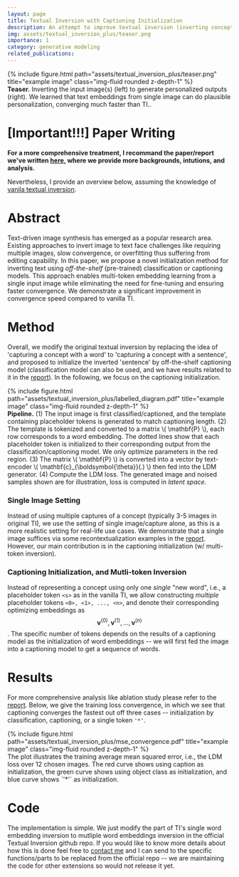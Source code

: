 ```yaml
---
layout: page
title: Textual Inversion with Captioning Initialization
description: An attempt to improve textual inversion (inverting concept in the image to text in context of text-to-image diffusion models, so that the concept can be re-contextualized with customized prompt) by using off-the-shelf captioning model. 
img: assets/textual_inversion_plus/teaser.png
importance: 1
category: generative modeling
related_publications: 
---
```



<div class="row">
    <div class="col-sm mt-3 mt-md-0">
        {% include figure.html path="assets/textual_inversion_plus/teaser.png" title="example image" class="img-fluid rounded z-depth-1" %}
    </div>
</div>
<div class="caption">
    <strong>Teaser.</strong> Inverting the input image(s) (left) to generate personalized outputs (right). We learned that text embeddings from single image can do plausible personalization, converging much faster than TI..
</div>

# [Important!!!] Paper Writing
**For a more comprehensive treatment, I recommand the paper/report we've written [here](../../assets/pdf/an_image_is_worth_one_sentence.pdf), where we provide more backgrounds, intutions, and analysis.**

Nevertheless, I provide an overview below, assuming the knowledge of [vanila textual inversion](https://textual-inversion.github.io).

# Abstract
Text-driven image synthesis has emerged as a popular research area. Existing
approaches to invert image to text face challenges like requiring multiple images,
slow convergence, or overfitting thus suffering from editing capability. In this
paper, we propose a novel initialization method for inverting text using *off-the-shelf* (pre-trained)
classification or captioning models. This approach enables multi-token embedding
learning from a single input image while eliminating the need for fine-tuning
and ensuring faster convergence. We demonstrate a significant improvement in
convergence speed compared to vanilla TI.

# Method

Overall, we modify the original textual inversion by replacing the idea of 'capturing a concept with a word' to 'capturing a concept with a sentence', and proposed to initialize the inverted 'sentence' by off-the-shelf captioning model (classification model can also be used, and we have results related to it in the [report](../../assets/pdf/an_image_is_worth_one_sentence.pdf)). In the following, we focus on the captioning initialization.

<div class="row">
    <div class="col-sm mt-3 mt-md-0">
        {% include figure.html path="assets/textual_inversion_plus/labelled_diagram.pdf" title="example image" class="img-fluid rounded z-depth-1" %}
    </div>
</div>
<div class="caption">
    <strong>Pipeline.</strong> (1) The input image is first classified/captioned, and the template containing placeholder tokens is generated to match captioning length. (2) The template is tokenized and converted to a matrix \( \mathbf{P} \), each row corresponds to a word embedding. The dotted lines show that each placeholder token is initialized to their corresponding output from the classification/captioning model. We only optimize parameters in the red region. (3) The matrix \( \mathbf{P} \) is converted into a vector by text-encoder \( \mathbf{c}_{\boldsymbol{\theta}}(.) \) then fed into the LDM generator. (4) Compute the LDM loss. The generated image and noised samples shown are for illustration, loss is computed in <em>latent space</em>.
</div>
 
### Single Image Setting 
Instead of using multiple captures of a concept (typically 3-5 images in original TI), we use the setting of single image/capture alone, as this is a more realistic setting for real-life use cases. We demonstrate that a single image suffices via some recontextualization examples in the [report](../../assets/pdf/an_image_is_worth_one_sentence.pdf). However, our main contribution is in the captioning initialization (w/ multi-token inversion).

### Captioning Initialization, and Mutli-token Inversion
 Instead of representing a concept using only one *single* "new word", i.e., a placeholder token `<s>` as in the vanilla TI, we allow constructing *multiple* placeholder tokens `<0>, <1>, ..., <n>`, and denote their corresponding optimizing embeddings as $$ \mathbf{v}^{(0)}, \mathbf{v}^{(1)}, \dots, \mathbf{v}^{(n)} $$. The specific number of tokens depends on the results of a captioning model as the initialization of word embeddings -- we will first fed the image into a captioning model to get a sequence of words.

# Results

For more comprehensive analysis like ablation study please refer to the [report](../../assets/pdf/an_image_is_worth_one_sentence.pdf). Below, we give the training loss convergence, in which we see that captioning converges the fastest out off three cases -- initialization by classification, captioning, or a single token `'*'`.


<div class="row">
    <div class="col-sm mt-3 mt-md-0">
        {% include figure.html path="assets/textual_inversion_plus/mse_convergence.pdf" title="example image" class="img-fluid rounded z-depth-1" %}
    </div>
</div>
<div class="caption">
    The plot illustrates the training average mean squared error, i.e., the LDM loss over 12 chosen images. The red curve shows using caption as initialization, the green curve shows using object class as initialization, and blue curve shows `'*'` as initialization.
</div>


# Code

The implementation is simple. We just modify the part of TI's single word embedding inversion to mutliple word embeddings inversion in the official Textual Inversion github repo. If you would like to know more details about how this is done feel free to [contact me](mailto:harry.qiu@mail.utoronto.ca) and I can send to the specific functions/parts to be replaced from the official repo -- we are maintaining the code for other extensions so would not release it yet.

